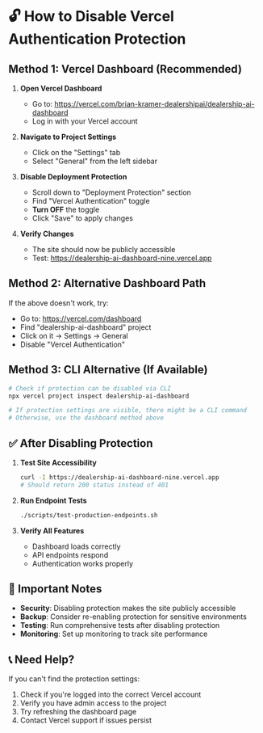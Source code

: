 # 🔓 How to Disable Vercel Authentication Protection

## Method 1: Vercel Dashboard (Recommended)

1. **Open Vercel Dashboard**
   - Go to: https://vercel.com/brian-kramer-dealershipai/dealership-ai-dashboard
   - Log in with your Vercel account

2. **Navigate to Project Settings**
   - Click on the "Settings" tab
   - Select "General" from the left sidebar

3. **Disable Deployment Protection**
   - Scroll down to "Deployment Protection" section
   - Find "Vercel Authentication" toggle
   - **Turn OFF** the toggle
   - Click "Save" to apply changes

4. **Verify Changes**
   - The site should now be publicly accessible
   - Test: https://dealership-ai-dashboard-nine.vercel.app

## Method 2: Alternative Dashboard Path

If the above doesn't work, try:
- Go to: https://vercel.com/dashboard
- Find "dealership-ai-dashboard" project
- Click on it → Settings → General
- Disable "Vercel Authentication"

## Method 3: CLI Alternative (If Available)

```bash
# Check if protection can be disabled via CLI
npx vercel project inspect dealership-ai-dashboard

# If protection settings are visible, there might be a CLI command
# Otherwise, use the dashboard method above
```

## ✅ After Disabling Protection

1. **Test Site Accessibility**
   ```bash
   curl -I https://dealership-ai-dashboard-nine.vercel.app
   # Should return 200 status instead of 401
   ```

2. **Run Endpoint Tests**
   ```bash
   ./scripts/test-production-endpoints.sh
   ```

3. **Verify All Features**
   - Dashboard loads correctly
   - API endpoints respond
   - Authentication works properly

## 🚨 Important Notes

- **Security**: Disabling protection makes the site publicly accessible
- **Backup**: Consider re-enabling protection for sensitive environments
- **Testing**: Run comprehensive tests after disabling protection
- **Monitoring**: Set up monitoring to track site performance

## 📞 Need Help?

If you can't find the protection settings:
1. Check if you're logged into the correct Vercel account
2. Verify you have admin access to the project
3. Try refreshing the dashboard page
4. Contact Vercel support if issues persist
